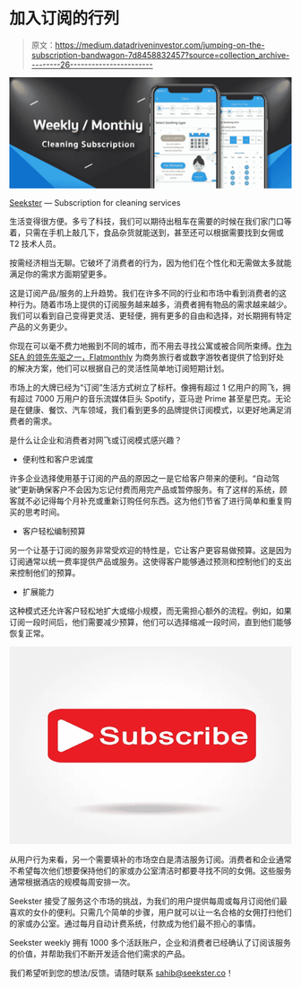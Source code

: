 # 加入订阅的行列

> 原文：<https://medium.datadriveninvestor.com/jumping-on-the-subscription-bandwagon-7d8458832457?source=collection_archive---------26----------------------->

![](img/b4b5952d94b467d63b9865db53727f96.png)

[Seekster](http://bit.ly/2D5CvRx) — Subscription for cleaning services

生活变得很方便。多亏了科技，我们可以期待出租车在需要的时候在我们家门口等着，只需在手机上敲几下，食品杂货就能送到，甚至还可以根据需要找到女佣或 T2 技术人员。

按需经济相当无聊。它破坏了消费者的行为，因为他们在个性化和无需做太多就能满足你的需求方面期望更多。

这是订阅产品/服务的上升趋势。我们在许多不同的行业和市场中看到消费者的这种行为。随着市场上提供的订阅服务越来越多，消费者拥有物品的需求越来越少。我们可以看到自己变得更灵活、更轻便，拥有更多的自由和选择，对长期拥有特定产品的义务更少。

你现在可以毫不费力地搬到不同的城市，而不用去寻找公寓或被合同所束缚。[作为 SEA 的领先先驱之一，Flatmonthly](https://www.flatmonthly.com/) 为商务旅行者或数字游牧者提供了恰到好处的解决方案，他们可以根据自己的灵活性简单地订阅短期计划。

市场上的大牌已经为“订阅”生活方式树立了标杆。像拥有超过 1 亿用户的网飞，拥有超过 7000 万用户的音乐流媒体巨头 Spotify，亚马逊 Prime 甚至星巴克。无论是在健康、餐饮、汽车领域，我们看到更多的品牌提供订阅模式，以更好地满足消费者的需求。

是什么让企业和消费者对网飞或订阅模式感兴趣？

*   便利性和客户忠诚度

许多企业选择使用基于订阅的产品的原因之一是它给客户带来的便利。“自动驾驶”更新确保客户不会因为忘记付费而用完产品或暂停服务。有了这样的系统，顾客就不必记得每个月补充或重新订购任何东西。这为他们节省了进行简单和重复购买的思考时间。

*   客户轻松编制预算

另一个让基于订阅的服务非常受欢迎的特性是，它让客户更容易做预算。这是因为订阅通常以统一费率提供产品或服务。这使得客户能够通过预测和控制他们的支出来控制他们的预算。

*   扩展能力

这种模式还允许客户轻松地扩大或缩小规模，而无需担心额外的流程。例如，如果订阅一段时间后，他们需要减少预算，他们可以选择缩减一段时间，直到他们能够恢复正常。

![](img/536e7e8224b47e45d76faf6463825ca8.png)

从用户行为来看，另一个需要填补的市场空白是清洁服务订阅。消费者和企业通常不希望每次他们想要保持他们的家或办公室清洁时都要寻找不同的女佣。这些服务通常根据酒店的规模每周安排一次。

Seekster 接受了服务这个市场的挑战，为我们的用户提供每周或每月订阅他们最喜欢的女仆的便利。只需几个简单的步骤，用户就可以让一名合格的女佣打扫他们的家或办公室。通过每月自动计费系统，付款成为他们最不担心的事情。

Seekster weekly 拥有 1000 多个活跃账户，企业和消费者已经确认了订阅该服务的价值，并帮助我们不断开发适合他们需求的产品。

我们希望听到您的想法/反馈。请随时联系 sahib@seekster.co！